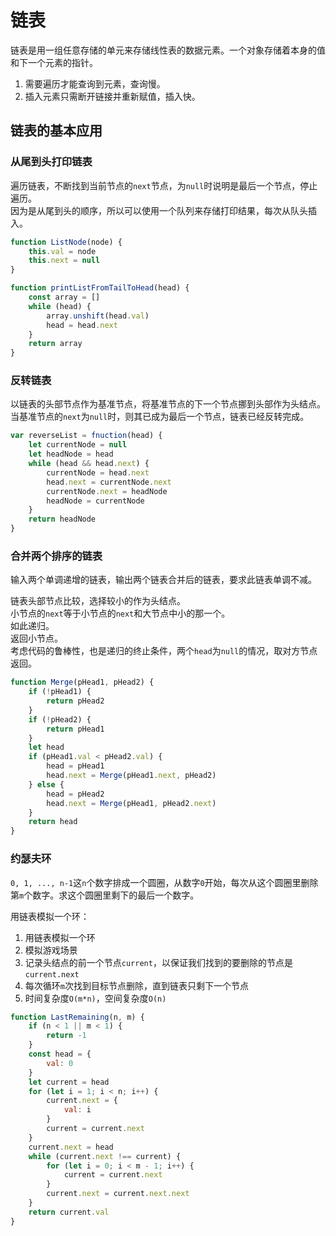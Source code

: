 # 链表

链表是用一组任意存储的单元来存储线性表的数据元素。一个对象存储着本身的值和下一个元素的指针。  
1. 需要遍历才能查询到元素，查询慢。
2. 插入元素只需断开链接并重新赋值，插入快。

## 链表的基本应用

### 从尾到头打印链表

遍历链表，不断找到当前节点的`next`节点，为`null`时说明是最后一个节点，停止遍历。  
因为是从尾到头的顺序，所以可以使用一个队列来存储打印结果，每次从队头插入。

```js
function ListNode(node) {
    this.val = node
    this.next = null
}

function printListFromTailToHead(head) {
    const array = []
    while (head) {
        array.unshift(head.val)
        head = head.next
    }
    return array
}
```

### 反转链表

以链表的头部节点作为基准节点，将基准节点的下一个节点挪到头部作为头结点。  
当基准节点的`next`为`null`时，则其已成为最后一个节点，链表已经反转完成。

```js
var reverseList = fnuction(head) {
    let currentNode = null
    let headNode = head
    while (head && head.next) {
        currentNode = head.next
        head.next = currentNode.next
        currentNode.next = headNode
        headNode = currentNode
    }
    return headNode
}
```

### 合并两个排序的链表

输入两个单调递增的链表，输出两个链表合并后的链表，要求此链表单调不减。

链表头部节点比较，选择较小的作为头结点。  
小节点的`next`等于小节点的`next`和大节点中小的那一个。  
如此递归。  
返回小节点。  
考虑代码的鲁棒性，也是递归的终止条件，两个`head`为`null`的情况，取对方节点返回。

```js
function Merge(pHead1, pHead2) {
    if (!pHead1) {
        return pHead2
    }
    if (!pHead2) {
        return pHead1
    }
    let head
    if (pHead1.val < pHead2.val) {
        head = pHead1
        head.next = Merge(pHead1.next, pHead2)
    } else {
        head = pHead2
        head.next = Merge(pHead1, pHead2.next)
    }
    return head
}
```

### 约瑟夫环

`0, 1, ..., n-1`这`n`个数字排成一个圆圈，从数字`0`开始，每次从这个圆圈里删除第`m`个数字。求这个圆圈里剩下的最后一个数字。

用链表模拟一个环：
1. 用链表模拟一个环
2. 模拟游戏场景
3. 记录头结点的前一个节点`current`，以保证我们找到的要删除的节点是`current.next`
4. 每次循环`m`次找到目标节点删除，直到链表只剩下一个节点
5. 时间复杂度`O(m*n)`，空间复杂度`O(n)`

```js
function LastRemaining(n, m) {
    if (n < 1 || m < 1) {
        return -1
    }
    const head = {
        val: 0
    }
    let current = head
    for (let i = 1; i < n; i++) {
        current.next = {
            val: i
        }
        current = current.next
    }
    current.next = head
    while (current.next !== current) {
        for (let i = 0; i < m - 1; i++) {
            current = current.next
        }
        current.next = current.next.next
    }
    return current.val
}
```
